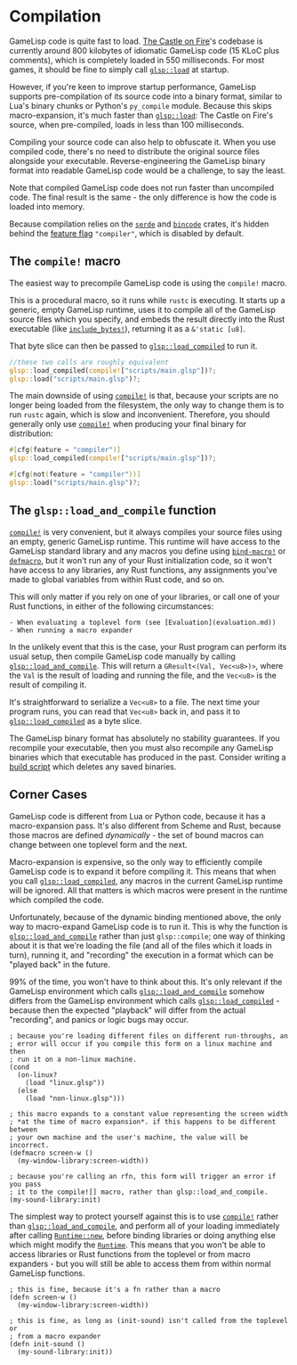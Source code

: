 # Compilation

GameLisp code is quite fast to load. [The Castle on Fire](../tcof/)'s codebase is currently around 
800 kilobytes of idiomatic GameLisp code (15 KLoC plus comments), which is completely loaded in 550 
milliseconds. For most games, it should be fine to simply call [`glsp::load`] at startup.

[`glsp::load`]: https://docs.rs/glsp/*/glsp/fn.load.html

However, if you're keen to improve startup performance, GameLisp supports pre-compilation of
its source code into a binary format, similar to Lua's binary chunks or Python's `py_compile`
module. Because this skips macro-expansion, it's much faster than [`glsp::load`]: The Castle
on Fire's source, when pre-compiled, loads in less than 100 milliseconds.

Compiling your source code can also help to obfuscate it. When you use compiled code, there's no 
need to distribute the original source files alongside your executable. Reverse-engineering the 
GameLisp binary format into readable GameLisp code would be a challenge, to say the least. 

Note that compiled GameLisp code does not run faster than uncompiled code. The final result is
the same - the only difference is how the code is loaded into memory.

Because compilation relies on the [`serde`](https://serde.rs/) and 
[`bincode`](https://docs.rs/bincode) crates, it's hidden behind the 
[feature flag](feature-flags.md) `"compiler"`, which is disabled by default.


## The `compile!` macro

The easiest way to precompile GameLisp code is using the `compile!` macro.

This is a procedural macro, so it runs while `rustc` is executing. It starts up a generic, empty
GameLisp runtime, uses it to compile all of the GameLisp source files which you specify, and
embeds the result directly into the Rust executable (like [`include_bytes!`]), returning it as a
`&'static [u8]`.

That byte slice can then be passed to [`glsp::load_compiled`] to run it.

[`compile!`]: https://docs.rs/glsp/*/glsp/macro.compile.html
[`include_bytes!`]: https://doc.rust-lang.org/std/macro.include_bytes.html
[`glsp::load_compiled`]: https://docs.rs/glsp/*/glsp/fn.load_compiled.html


```rust	
//these two calls are roughly equivalent
glsp::load_compiled(compile!["scripts/main.glsp"])?;
glsp::load("scripts/main.glsp")?;
```

The main downside of using [`compile!`] is that, because your scripts are no longer being loaded
from the filesystem, the only way to change them is to run `rustc` again, which is slow and
inconvenient. Therefore, you should generally only use [`compile!`] when producing your final
binary for distribution:

```rust
#[cfg(feature = "compiler")]
glsp::load_compiled(compile!["scripts/main.glsp"])?;

#[cfg(not(feature = "compiler"))]
glsp::load("scripts/main.glsp")?;
```


## The `glsp::load_and_compile` function

[`compile!`] is very convenient, but it always compiles your source files using an empty,
generic GameLisp runtime. This runtime will have access to the GameLisp standard library and any
macros you define using [`bind-macro!`](../std/bind-macro-mut) or [`defmacro`](../std/defmacro), 
but it won't run any of your Rust initialization code, so it won't have access to any libraries, 
any Rust functions, any assignments you've made to global variables from within Rust code, and 
so on.

This will only matter if you rely on one of your libraries, or call one of your Rust functions, 
in either of the following circumstances:
	
	- When evaluating a toplevel form (see [Evaluation](evaluation.md))
	- When running a macro expander

In the unlikely event that this is the case, your Rust program can perform its usual setup,
then compile GameLisp code manually by calling [`glsp::load_and_compile`]. This 
will return a `GResult<(Val, Vec<u8>)>`, where the `Val` is the result of loading and running 
the file, and the `Vec<u8>` is the result of compiling it.

It's straightforward to serialize a `Vec<u8>` to a file. The next time your program runs, you 
can read that `Vec<u8>` back in, and pass it to [`glsp::load_compiled`] as a byte slice.

The GameLisp binary format has absolutely no stability guarantees. If you recompile your 
executable, then you must also recompile any GameLisp binaries which that executable has produced 
in the past. Consider writing a [build script] which deletes any saved binaries.

[`glsp::load_and_compile`]: https://docs.rs/glsp/*/glsp/fn.load_and_compile.html
[build script]: https://doc.rust-lang.org/cargo/reference/build-scripts.html


## Corner Cases

GameLisp code is different from Lua or Python code, because it has a macro-expansion pass. It's
also different from Scheme and Rust, because those macros are defined *dynamically* - the set
of bound macros can change between one toplevel form and the next.

Macro-expansion is expensive, so the only way to efficiently compile GameLisp code is to expand
it before compiling it. This means that when you call [`glsp::load_compiled`], any macros
in the current GameLisp runtime will be ignored. All that matters is which macros were present in
the runtime which compiled the code.

Unfortunately, because of the dynamic binding mentioned above, the only way to macro-expand
GameLisp code is to run it. This is why the function is [`glsp::load_and_compile`] rather than 
just `glsp::compile`; one way of thinking about it is that we're loading the file (and all of the
files which it loads in turn), running it, and "recording" the execution in a format which can
be "played back" in the future.

99% of the time, you won't have to think about this. It's only relevant if the GameLisp environment
which calls [`glsp::load_and_compile`] somehow differs from the GameLisp environment which calls
[`glsp::load_compiled`] - because then the expected "playback" will differ from the actual 
"recording", and panics or logic bugs may occur.
	
	; because you're loading different files on different run-throughs, an 
	; error will occur if you compile this form on a linux machine and then 
	; run it on a non-linux machine.
	(cond
	  (on-linux?
	    (load "linux.glsp"))
	  (else
	    (load "non-linux.glsp")))
	
	; this macro expands to a constant value representing the screen width 
	; *at the time of macro expansion*. if this happens to be different between 
	; your own machine and the user's machine, the value will be incorrect.
	(defmacro screen-w ()
	  (my-window-library:screen-width))
	
	; because you're calling an rfn, this form will trigger an error if you pass
	; it to the compile![] macro, rather than glsp::load_and_compile.
	(my-sound-library:init)

The simplest way to protect yourself against this is to use [`compile!`] rather than
[`glsp::load_and_compile`], and perform all of your loading immediately after calling 
[`Runtime::new`], before binding libraries or doing anything else which might modify the 
[`Runtime`]. This means that you won't be able to access libraries or Rust functions from the 
toplevel or from macro expanders - but you will still be able to access them from within normal 
GameLisp functions.

[`Runtime`]: https://docs.rs/glsp/*/glsp/struct.Runtime.html
[`Runtime::new`]: https://docs.rs/glsp/*/glsp/struct.Runtime.html#method.new
	
	; this is fine, because it's a fn rather than a macro
	(defn screen-w ()
	  (my-window-library:screen-width))
	
	; this is fine, as long as (init-sound) isn't called from the toplevel or 
	; from a macro expander
	(defn init-sound ()
	  (my-sound-library:init))
